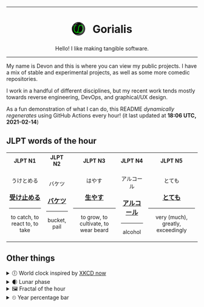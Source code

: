 ***

<h1 align="center">
<sub>
    <img src="readme/resources/avatar.png" height="36">
</sub>
&nbsp;
Gorialis
</h1>
<p align="center">
Hello! I like making tangible software.
</p>

***

My name is Devon and this is where you can view my public projects. I have a mix of stable and experimental projects, as well as some more comedic repositories.

I work in a handful of different disciplines, but my recent work tends mostly towards reverse engineering, DevOps, and graphical/UX design.

As a fun demonstration of what I can do, this README *dynamically regenerates* using GitHub Actions every hour! (it last updated at **18:06 UTC, 2021-02-14**)

<h2>JLPT words of the hour</h2>
<table>
    <tr>
        <th>JLPT N1</th>
        <th>JLPT N2</th>
        <th>JLPT N3</th>
        <th>JLPT N4</th>
        <th>JLPT N5</th>
    </tr>
    <tr>
        <td>
            <p align="center">うけとめる</p>
            <h3 align="center"><b><a href="https://jisho.org/search/%E5%8F%97%E3%81%91%E6%AD%A2%E3%82%81%E3%82%8B">受け止める</a></b></h3>
            <hr>
            <p align="center">to catch,<wbr> to react to,<wbr> to take</p>
        </td>
        <td>
            <p align="center">バケツ</p>
            <h3 align="center"><b><a href="https://jisho.org/search/%E3%83%90%E3%82%B1%E3%83%84">バケツ</a></b></h3>
            <hr>
            <p align="center">bucket,<wbr> pail</p>
        </td>
        <td>
            <p align="center">はやす</p>
            <h3 align="center"><b><a href="https://jisho.org/search/%E7%94%9F%E3%82%84%E3%81%99">生やす</a></b></h3>
            <hr>
            <p align="center">to grow,<wbr> to cultivate,<wbr> to wear beard</p>
        </td>
        <td>
            <p align="center">アルコール</p>
            <h3 align="center"><b><a href="https://jisho.org/search/%E3%82%A2%E3%83%AB%E3%82%B3%E3%83%BC%E3%83%AB">アルコール</a></b></h3>
            <hr>
            <p align="center">alcohol</p>
        </td>
        <td>
            <p align="center">とても</p>
            <h3 align="center"><b><a href="https://jisho.org/search/%E3%81%A8%E3%81%A6%E3%82%82">とても</a></b></h3>
            <hr>
            <p align="center">very (much),<wbr> greatly,<wbr> exceedingly</p>
        </td>
    </tr>
</table>

<h2>Other things</h2>
<details>
<summary>🕕  World clock inspired by <a href="https://xkcd.com/now">XKCD now</a></summary>

> <img src="generated/now.png" width="512">

</details>
<details>
<summary>🌒 Lunar phase</summary>

The moon is approximately 12.25% through its phase (Waxing Crescent).

</details>
<details>
<summary>&#x1f5bc; Fractal of the hour</summary>

> <img src="generated/fractal.png" width="512">

</details>
<details>
<summary>&#x23f2; Year percentage bar</summary>
<pre><code>2021 [██▁▁▁▁▁▁▁▁▁▁▁▁▁▁▁▁▁▁] 12.26%</code></pre>
</details>
